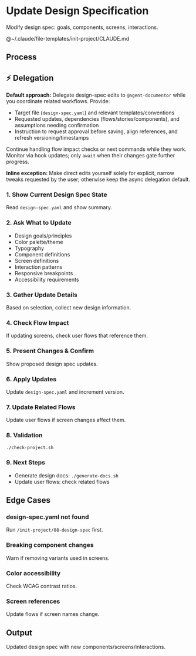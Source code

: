 # Update Design Specification

Modify design spec: goals, components, screens, interactions.

@~/.claude/file-templates/init-project/CLAUDE.md

## Process

## ⚡ Delegation

**Default approach:** Delegate design-spec edits to `@agent-documentor` while you coordinate related workflows. Provide:
- Target file (`design-spec.yaml`) and relevant templates/conventions
- Requested updates, dependencies (flows/stories/components), and assumptions needing confirmation
- Instruction to request approval before saving, align references, and refresh versioning/timestamps

Continue handling flow impact checks or next commands while they work. Monitor via hook updates; only `await` when their changes gate further progress.

**Inline exception:** Make direct edits yourself solely for explicit, narrow tweaks requested by the user; otherwise keep the async delegation default.

### 1. Show Current Design Spec State
Read `design-spec.yaml` and show summary.

### 2. Ask What to Update
- Design goals/principles
- Color palette/theme
- Typography
- Component definitions
- Screen definitions
- Interaction patterns
- Responsive breakpoints
- Accessibility requirements

### 3. Gather Update Details
Based on selection, collect new design information.

### 4. Check Flow Impact
If updating screens, check user flows that reference them.

### 5. Present Changes & Confirm
Show proposed design spec updates.

### 6. Apply Updates
Update `design-spec.yaml` and increment version.

### 7. Update Related Flows
Update user flows if screen changes affect them.

### 8. Validation
```bash
./check-project.sh
```

### 9. Next Steps
- Generate design docs: `./generate-docs.sh`
- Update user flows: check related flows

## Edge Cases

### design-spec.yaml not found
Run `/init-project/08-design-spec` first.

### Breaking component changes
Warn if removing variants used in screens.

### Color accessibility
Check WCAG contrast ratios.

### Screen references
Update flows if screen names change.

## Output
Updated design spec with new components/screens/interactions.
